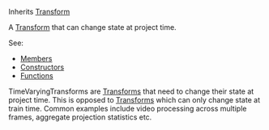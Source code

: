 <!-- TIMEVARYINGTRANSFORM -->

Inherits [Transform](../transform/transform.md)

A [Transform](../transform/transform.md) that can change state at project time.

See:

* [Members](members.md)
* [Constructors](constructors.md)
* [Functions](functions.md)

TimeVaryingTransforms are [Transforms](../transform/transform.md) that need to change their state at project time. This is opposed to [Transforms](../transform/transform.md) which can only change state at train time. Common examples include video processing across multiple frames, aggregate projection statistics etc.

